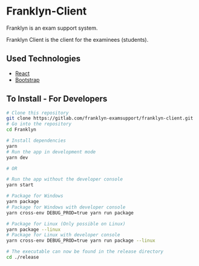 # Franklyn-Client
Franklyn is an exam support system.

Franklyn Client is the client for the examinees (students).

## Used Technologies
- [React](https://reactjs.org/)
- [Bootstrap](https://getbootstrap.com/)

## To Install - For Developers
```bash
# Clone this repository
git clone https://gitlab.com/franklyn-examsupport/franklyn-client.git
# Go into the repository
cd Franklyn

# Install dependencies
yarn
# Run the app in development mode
yarn dev

# OR

# Run the app without the developer console
yarn start
```

``` bash
# Package for Windows
yarn package
# Package for Windows with developer console
yarn cross-env DEBUG_PROD=true yarn run package

# Package for Linux (Only possible on Linux)
yarn package --linux
# Package for Linux with developer console
yarn cross-env DEBUG_PROD=true yarn run package --linux

# The executable can now be found in the release directory
cd ./release
```